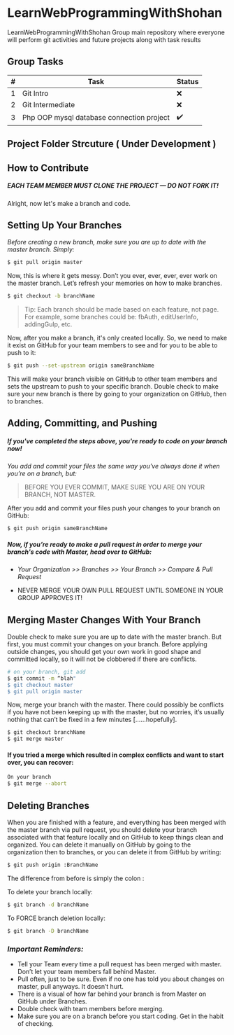 # LearnWebProgrammingWithShohan
LearnWebProgrammingWithShohan Group main repository where everyone will perform git activities and future projects along with task results

## Group Tasks

| #  | Task | Status |
| ------------- | ------------- | ------------- |
| 1  | Git Intro  | :x:  |
| 2  | Git Intermediate  | :x:   |
| 3  | Php OOP mysql database connection project  | :heavy_check_mark:  |
## Project Folder Strcuture ( Under Development )

## How to Contribute


##### _EACH TEAM MEMBER MUST CLONE THE PROJECT — DO NOT FORK IT!_
Alright, now let's make a branch and code.

## Setting Up Your Branches

*Before creating a new branch, make sure you are up to date with the master branch. Simply:*
```sh
$ git pull origin master
```

Now, this is where it gets messy. Don’t you ever, ever, ever, ever work on the master branch. Let’s refresh your memories on how to make branches.
```sh
$ git checkout -b branchName
```
>Tip: Each branch should be made based on each feature, not page. For example, some branches could be:
fbAuth,
editUserInfo,
addingGulp,
etc.

Now, after you make a branch, it's only created locally. So, we need to make it exist on GitHub for your team members to see and for you to be able to push to it:

```sh
$ git push --set-upstream origin sameBranchName
```
This will make your branch visible on GitHub to other team members and sets the upstream to push to your specific branch. Double check to make sure your new branch is there by going to your organization on GitHub, then to branches.

## Adding, Committing, and Pushing
##### If you've completed the steps above, you're ready to code on your branch now!

*You add and commit your files the same way you've always done it when you’re on a branch, but:*

>BEFORE YOU EVER COMMIT, MAKE SURE YOU ARE ON YOUR BRANCH, NOT MASTER.

After you add and commit your files push your changes to your branch on GitHub:
```sh
$ git push origin sameBranchName
```
##### Now, if you’re ready to make a pull request in order to merge your branch's code with Master, head over to GitHub:
- _Your Organization >> Branches >> Your Branch >> Compare & Pull Request_

- NEVER MERGE YOUR OWN PULL REQUEST UNTIL SOMEONE IN YOUR GROUP APPROVES IT!

## Merging Master Changes With Your Branch
Double check to make sure you are up to date with the master branch. But first, you must commit your changes on your branch. Before applying outside changes, you should get your own work in good shape and committed locally, so it will not be clobbered if there are conflicts.

```sh
# on your branch, git add
$ git commit -m “blah"
$ git checkout master
$ git pull origin master
```
Now, merge your branch with the master. There could possibly be conflicts if you have not been keeping up with the master, but no worries, it’s usually nothing that can’t be fixed in a few minutes [……hopefully].

```sh
$ git checkout branchName
$ git merge master
```

#### If you tried a merge which resulted in complex conflicts and want to start over, you can recover:

```sh
On your branch
$ git merge --abort
```

## Deleting Branches
When you are finished with a feature, and everything has been merged with the master branch via pull request, you should delete your branch associated with that feature locally and on GitHub to keep things clean and organized. You can delete it manually on GitHub by going to the organization then to branches, or you can delete it from GitHub by writing:

```sh
$ git push origin :BranchName
```
The difference from before is simply the colon :

To delete your branch locally:

```sh
$ git branch -d branchName
```

To FORCE branch deletion locally:

```sh
$ git branch -D branchName
```

### _Important Reminders:_

- Tell your Team every time a pull request has been merged with master. Don’t let your team members fall behind Master.
- Pull often, just to be sure. Even if no one has told you about changes on master, pull anyways. It doesn’t hurt.
- There is a visual of how far behind your branch is from Master on GitHub under Branches.
- Double check with team members before merging.
- Make sure you are on a branch before you start coding. Get in the habit of checking.
